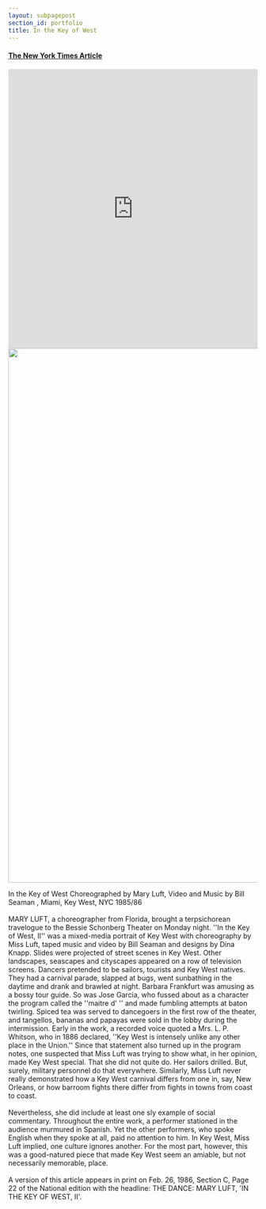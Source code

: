```yaml
---
layout: subpagepost
section_id: portfolio
title: In the Key of West
---
```

<a href="../images/portfolio/In_the_key_of_the_west.png"><h4>The New York Times Article</h4></a>
<div class="full">
    <div class="row">
        <div class="large-12 large-centered columns">
        <iframe src="https://vimeo.com/407038722" width="640" height="564" frameborder="0" allow="autoplay; fullscreen" allowfullscreen></iframe>
        </div>
    </div>
    <div class="Text_works">
        <img src="../images/portfolio/sky.png" width="1080px">
        <p>
            In the Key of West Choreographed by Mary Luft, Video and Music by Bill Seaman , Miami, Key West, NYC 1985/86
<br><br>
MARY LUFT, a choreographer from Florida, brought a terpsichorean travelogue to the Bessie Schonberg Theater on Monday night. ''In the Key of West, II'' was a mixed-media portrait of Key West with choreography by Miss Luft, taped music and video by Bill Seaman and designs by Dina Knapp.
Slides were projected of street scenes in Key West. Other landscapes, seascapes and cityscapes appeared on a row of television screens. Dancers pretended to be sailors, tourists and Key West natives. They had a carnival parade, slapped at bugs, went sunbathing in the daytime and drank and brawled at night. Barbara Frankfurt was amusing as a bossy tour guide. So was Jose Garcia, who fussed about as a character the program called the ''maitre d' '' and made fumbling attempts at baton twirling. Spiced tea was served to dancegoers in the first row of the theater, and tangellos, bananas and papayas were sold in the lobby during the intermission.
Early in the work, a recorded voice quoted a Mrs. L. P. Whitson, who in 1886 declared, ''Key West is intensely unlike any other place in the Union.'' Since that statement also turned up in the program notes, one suspected that Miss Luft was trying to show what, in her opinion, made Key West special.
That she did not quite do. Her sailors drilled. But, surely, military personnel do that everywhere. Similarly, Miss Luft never really demonstrated how a Key West carnival differs from one in, say, New Orleans, or how barroom fights there differ from fights in towns from coast to coast.
<br><br>
Nevertheless, she did include at least one sly example of social commentary. Throughout the entire work, a performer stationed in the audience murmured in Spanish. Yet the other performers, who spoke English when they spoke at all, paid no attention to him. In Key West, Miss Luft implied, one culture ignores another. For the most part, however, this was a good-natured piece that made Key West seem an amiable, but not necessarily memorable, place.
<br><br>
A version of this article appears in print on Feb. 26, 1986, Section C, Page 22 of the National edition with the headline: THE DANCE: MARY LUFT, 'IN THE KEY OF WEST, II'.
<br><br>
        </p>
    </div>
</div>

